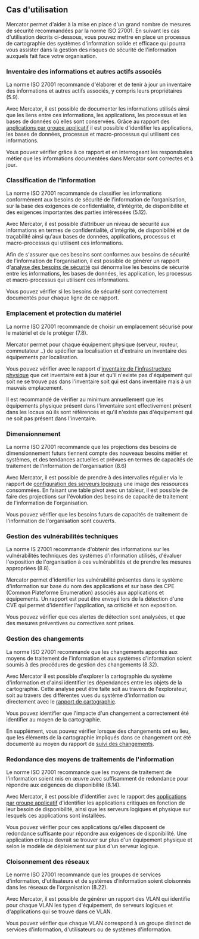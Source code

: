 ## Cas d'utilisation

Mercator permet d'aider à la mise en place d'un grand nombre de mesures de sécurité recommandées par la norme ISO 27001. En suivant les cas d'utilisation décrits ci-dessous, vous pouvez mettre en place un processus de cartographie des systèmes d'information solide et efficace qui pourra vous assister dans la gestion des risques de sécurité de l'information auxquels fait face votre organisation.


### Inventaire des informations et autres actifs associés

La norme ISO 27001 recommande d'élaborer et de tenir à jour un inventaire des informations et autres actifs associés, y compris leurs propriétaires (5.9).

Avec Mercator, il est possible de documenter les informations utilisés ainsi que les liens entre ces informations, les applications, les processus et les bases de données où elles sont conservées. 
Grâce au rapport des [applications par groupe applicatif](/mercator/reports/) il est possible d'identifier les applications, les bases de données, processus et macro-processus qui utilisent ces informations.

Vous pouvez vérifier grâce à ce rapport et en interrogeant les responsbales métier que les informations documentées dans Mercator sont correctes et à jour.


### Classification de l'information

La norme ISO 27001 recommande de classifier les informations conformément aux besoins de sécurité de l'information de l'organisation, sur la base des exigences de confidentialité, d'intégrité, de disponibilité et des exigences importantes des parties intéressées (5.12).

Avec Mercator, il est possible d’attribuer un niveau de sécurité aux informations en termes de confidentialité, d'intégrité, de disponibilité et de traçabilité ainsi qu'aux bases de données, applications, processus et macro-processus qui utilisent ces informations.

Afin de s'assurer que ces besoins sont conformes aux besoins de sécurité de l'information de l'organisation, il est possible de générer un rapport d'[analyse des besoins de sécurité](/mercator/reports/) qui dénormalise les besoins de sécurité entre les informations, les bases de données, les application, les processus et macro-processus qui utilisent ces informations.

Vous pouvez vérifier si les besoins de sécurité sont correctement documentés pour chaque ligne de ce rapport.


### Emplacement et protection du matériel

La norme ISO 27001 recommande de choisir un emplacement sécurisé pour le matériel et de le protéger (7.8).

Mercator permet pour chaque équipement physique (serveur, routeur, commutateur ..) de spécifier sa localisation et d'extraire un inventaire des équipements par localisation.

Vous pouvez vérifier avec le rapport d'[inventaire de l'infrastructure physique](/mercator/reports/) que cet inventaire est à jour et qu'il n'existe pas d'équipement qui soit ne se trouve pas dans l'inventaire soit qui est dans inventaire mais à un mauvais emplacement.

Il est recommandé de vérifier au minimum annuellement que les équipements physique présent dans l'inventaire sont effectivement présent dans les locaux où ils sont référencés et qu'il n'existe pas d'équipement qui ne soit pas présent dans l'inventaire.


### Dimensionnement

La norme ISO 27001 recommande que les projections des besoins de dimensionnement futurs tiennent compte des nouveaux besoins métier et systèmes, et des tendances actuelles et prévues en termes de capacités de traitement de l'information de l'organisation (8.6)

Avec Mercator, il est possible de prendre à des intervalles régulier via le rapport de [configuration des serveurs logiques](/mercator/reports) une image des ressources consommées. En faisant une table pivot avec un tableur, il est possible de faire des projections sur l'évolution des besoins de capacité de traitement de l'information de l'organisation.

Vous pouvez vérifier que les besoins futurs de capacités de traitement de l'information de l'organisation sont couverts.


### Gestion des vulnérabilités techniques

La norme IS 27001 recommande d'obtenir des informations sur les vulnérabilités techniques des systèmes d'information utilisés, d'évaluer l'exposition de l'organisation à ces vulnérabilités et de prendre les mesures appropriées (8.8).

Mercator permet d'identifier les vulnérabilité présentes dans le système d'information sur base du nom des applications et sur base des CPE (Common Plateforme Enumeration) associés aux applications et équipements. Un rapport est peut être envoyé lors de la détection d'une CVE qui permet d'identifier l'application, sa criticité et son exposition.

Vous pouvez vérifier que ces alertes de détection sont analysées, et que des mesures préventives ou correctives sont prises.


### Gestion des changements

La norme ISO 27001 recommande que les changements apportés aux moyens de traitement de l'information et aux systèmes d'information soient soumis à des procédures de gestion des changements (8.32).

Avec Mercator il est possible d'explorer la cartographie du système d'information et d'ainsi identifier les dépendances entre les objets de la cartographie. Cette analyse peut être faite soit au travers de l'explorateur, soit au travers des différentes vues du système d'information ou directement avec le [rapport de cartographie](/mercator/reports/).

Vous pouvez identifier que l'impacte d'un changement a correctement été identifier au moyen de la cartographie.

En supplément, vous pouvez vérifier lorsque des changements ont eu lieu, que les éléments de la cartographie impliqués dans ce changement ont été documenté au moyen du rapport de [suivi des changements](/mercator/reports/).


### Redondance des moyens de traitements de l'information

Le norme ISO 27001 recommande que les moyens de traitement de l'information soient mis en œuvre avec suffisamment de redondance pour répondre aux exigences de disponibilité (8.14).

Avec Mercator, il est possible d'identifier avec le rapport des [applications par groupe applicatif](/mercator/reports/) d'identifier les applications critiques en fonction de leur besoin de disponibilité, ainsi que les serveurs logiques et physique sur lesquels ces applications sont installées.

Vous pouvez vérifier pour ces applications qu'elles disposent de redondance suffisante pour répondre aux exigences de disponibilité.
Une application critique devrait se trouver sur plus d'un équipement physique et selon le modèle de déploiement sur plus d'un serveur logique.


### Cloisonnement des réseaux

Le norme ISO 27001 recommande que les groupes de services d'information, d'utilisateurs et de systèmes d'information soient cloisonnés dans les réseaux de l'organisation (8.22).

Avec Mercator, il est possible de générer un rapport des VLAN qui identifie pour chaque VLAN les types d'équipement, de serveurs logiques et d'applications qui se trouve dans ce VLAN.

Vous pouvez vérifier que chaque VLAN correspond à un groupe distinct de services d'information, d'utilisateurs ou de systèmes d'information.

